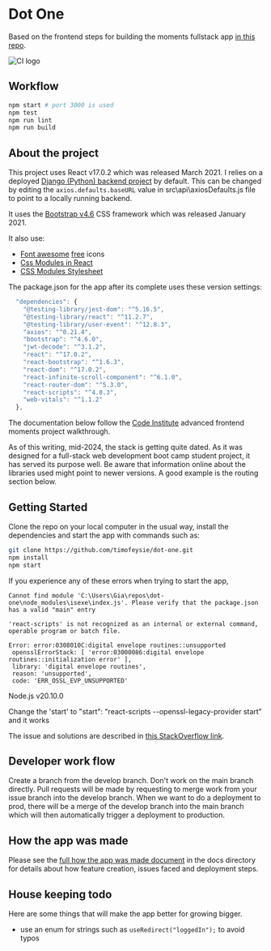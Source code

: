 # Dot One

Based on the frontend steps for building the moments fullstack app [in this repo](https://github.com/Code-Institute-Solutions/moments).

![CI logo](https://codeinstitute.s3.amazonaws.com/fullstack/ci_logo_small.png)

## Workflow

```sh
npm start # port 3000 is used
npm test
npm run lint
npm run build
```

## About the project

This project uses React v17.0.2 which was released March 2021.  I relies on a deployed [Django (Python) backend project](https://github.com/timofeysie/drf-two) by default.  This can be changed by editing the ```axios.defaults.baseURL``` value in src\api\axiosDefaults.js file to point to a locally running backend.

It uses the [Bootstrap v4.6](https://react-bootstrap-v4.netlify.app/) CSS framework which was released January 2021.

It also use:

- [Font awesome](https://fontawesome.com/) [free](https://fontawesome.com/search?m=free&o=r) icons
- [Css Modules in React](https://medium.com/@ralph1786/using-css-modules-in-react-app-c2079eadbb87)
- [CSS Modules Stylesheet](https://create-react-app.dev/docs/adding-a-css-modules-stylesheet/)

The package.json for the app after its complete uses these version settings:

```js
  "dependencies": {
    "@testing-library/jest-dom": "^5.16.5",
    "@testing-library/react": "^11.2.7",
    "@testing-library/user-event": "^12.8.3",
    "axios": "^0.21.4",
    "bootstrap": "^4.6.0",
    "jwt-decode": "^3.1.2",
    "react": "^17.0.2",
    "react-bootstrap": "^1.6.3",
    "react-dom": "^17.0.2",
    "react-infinite-scroll-component": "^6.1.0",
    "react-router-dom": "^5.3.0",
    "react-scripts": "^4.0.3",
    "web-vitals": "^1.1.2"
  },
```

The documentation below follow the [Code Institute](https://codeinstitute.net/global/about-us/) advanced frontend moments project walkthrough.

As of this writing, mid-2024, the stack is getting quite dated.  As it was designed for a full-stack web development boot camp student project, it has served its purpose well.  Be aware that information online about the libraries used might point to newer versions.  A good example is the routing section below.

## Getting Started

Clone the repo on your local computer in the usual way, install the dependencies and start the app with commands such as:

```sh
git clone https://github.com/timofeysie/dot-one.git
npm install
npm start
```

If you experience any of these errors when trying to start the app,

```err
Cannot find module 'C:\Users\Gia\repos\dot-one\node_modules\isexe\index.js'. Please verify that the package.json has a valid "main" entry
```

```err
'react-scripts' is not recognized as an internal or external command, operable program or batch file.
```

```err
Error: error:0308010C:digital envelope routines::unsupported
 opensslErrorStack: [ 'error:03000086:digital envelope routines::initialization error' ],
 library: 'digital envelope routines',
 reason: 'unsupported',
 code: 'ERR_OSSL_EVP_UNSUPPORTED'
```

Node.js v20.10.0

Change the 'start' to  "start": "react-scripts --openssl-legacy-provider start" and it works

The issue and solutions are described in [this StackOverflow link](https://stackoverflow.com/questions/69692842/error-message-error0308010cdigital-envelope-routinesunsupported).

## Developer work flow

Create a branch from the develop branch.  Don't work on the main branch directly.  Pull requests will be made by requesting to merge work from your issue branch into the develop branch.  When we want to do a deployment to prod, there will be a merge of the develop branch into the main branch which will then automatically trigger a deployment to production.

## How the app was made

Please see the [full how the app was made document](./docs/how_the_app_was_made.md) in the docs directory for details about how feature creation, issues faced and deployment steps.

## House keeping todo

Here are some things that will make the app better for growing bigger.

- use an enum for strings such as ```useRedirect("loggedIn");``` to avoid typos
